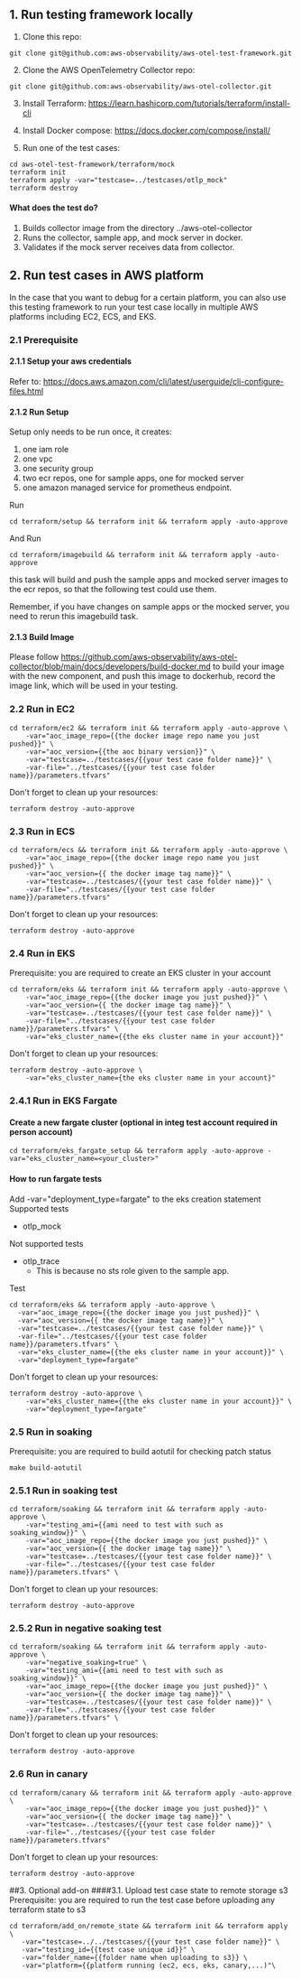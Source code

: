 ## 1. Run testing framework locally
 
1. Clone this repo:
````
git clone git@github.com:aws-observability/aws-otel-test-framework.git
````
2. Clone the AWS OpenTelemetry Collector repo:
````
git clone git@github.com:aws-observability/aws-otel-collector.git
````
3. Install Terraform: https://learn.hashicorp.com/tutorials/terraform/install-cli
 
4. Install Docker compose: https://docs.docker.com/compose/install/
 
5. Run one of the test cases:
````shell script
cd aws-otel-test-framework/terraform/mock
terraform init
terraform apply -var="testcase=../testcases/otlp_mock" 
terraform destroy
````
 
#### What does the test do?
 
1. Builds collector image from the directory ../aws-otel-collector
2. Runs the collector, sample app, and mock server in docker.
3. Validates if the mock server receives data from collector.
 
 
## 2. Run test cases in AWS platform
 
In the case that you want to debug for a certain platform, you can also use this testing framework to run your test case locally in multiple AWS platforms including EC2, ECS, and EKS.
 
### 2.1 Prerequisite
 
#### 2.1.1 Setup your aws credentials
Refer to: https://docs.aws.amazon.com/cli/latest/userguide/cli-configure-files.html
 
#### 2.1.2 Run Setup
Setup only needs to be run once, it creates:
 
1. one iam role
2. one vpc
3. one security group
4. two ecr repos, one for sample apps, one for mocked server
5. one amazon managed service for prometheus endpoint. 

Run 
````
cd terraform/setup && terraform init && terraform apply -auto-approve
````
 
And Run
````
cd terraform/imagebuild && terraform init && terraform apply -auto-approve
````
this task will build and push the sample apps and mocked server images to the ecr repos,
 so that the following test could use them.
 
Remember, if you have changes on sample apps or the mocked server, you need to rerun this imagebuild task.
 
#### 2.1.3 Build Image
Please follow https://github.com/aws-observability/aws-otel-collector/blob/main/docs/developers/build-docker.md to build your image with the new component, and push this image to dockerhub, record the image link, which will be used in your testing.

### 2.2 Run in EC2
````
cd terraform/ec2 && terraform init && terraform apply -auto-approve \
    -var="aoc_image_repo={{the docker image repo name you just pushed}}" \
    -var="aoc_version={{the aoc binary version}}" \
    -var="testcase=../testcases/{{your test case folder name}}" \
    -var-file="../testcases/{{your test case folder name}}/parameters.tfvars"
````

Don't forget to clean up your resources:
````
terraform destroy -auto-approve
````

### 2.3 Run in ECS
 
````
cd terraform/ecs && terraform init && terraform apply -auto-approve \
    -var="aoc_image_repo={{the docker image repo name you just pushed}}" \
    -var="aoc_version={{ the docker image tag name}}" \
    -var="testcase=../testcases/{{your test case folder name}}" \
    -var-file="../testcases/{{your test case folder name}}/parameters.tfvars"
````
 
Don't forget to clean up your resources:
````
terraform destroy -auto-approve
````
 
### 2.4 Run in EKS
Prerequisite: you are required to create an EKS cluster in your account
````
cd terraform/eks && terraform init && terraform apply -auto-approve \
    -var="aoc_image_repo={{the docker image you just pushed}}" \
    -var="aoc_version={{ the docker image tag name}}" \
    -var="testcase=../testcases/{{your test case folder name}}" \
    -var-file="../testcases/{{your test case folder name}}/parameters.tfvars" \
    -var="eks_cluster_name={{the eks cluster name in your account}}" 
````

Don't forget to clean up your resources:
````
terraform destroy -auto-approve \
    -var="eks_cluster_name={the eks cluster name in your account}"
````

### 2.4.1 Run in EKS Fargate
#### Create a new fargate cluster (optional in integ test account required in person account)

```
cd terraform/eks_fargate_setup && terraform apply -auto-approve -var="eks_cluster_name=<your_cluster>"
```

#### How to run fargate tests
Add -var="deployment_type=fargate" to the eks creation statement
Supported tests
* otlp_mock

Not supported tests
* otlp_trace
  * This is because no sts role given to the sample app. 

Test
```
cd terraform/eks && terraform apply -auto-approve \
  -var="aoc_image_repo={{the docker image you just pushed}}" \
  -var="aoc_version={{ the docker image tag name}}" \
  -var="testcase=../testcases/{{your test case folder name}}" \
  -var-file="../testcases/{{your test case folder name}}/parameters.tfvars" \
  -var="eks_cluster_name={{the eks cluster name in your account}}" \
  -var="deployment_type=fargate"
```

Don't forget to clean up your resources:
````
terraform destroy -auto-approve \
    -var="eks_cluster_name={{the eks cluster name in your account}}" \
    -var="deployment_type=fargate"
````
### 2.5 Run in soaking
Prerequisite: you are required to build aotutil for checking patch status
```
make build-aotutil
```
### 2.5.1 Run in soaking test
````
cd terraform/soaking && terraform init && terraform apply -auto-approve \
    -var="testing_ami={{ami need to test with such as soaking_window}}" \
    -var="aoc_image_repo={{the docker image you just pushed}}" \
    -var="aoc_version={{ the docker image tag name}}" \
    -var="testcase=../testcases/{{your test case folder name}}" \
    -var-file="../testcases/{{your test case folder name}}/parameters.tfvars" \
````

Don't forget to clean up your resources:
````
terraform destroy -auto-approve
````

### 2.5.2 Run in negative soaking test
````
cd terraform/soaking && terraform init && terraform apply -auto-approve \
    -var="negative_soaking=true" \
    -var="testing_ami={{ami need to test with such as soaking_window}}" \
    -var="aoc_image_repo={{the docker image you just pushed}}" \
    -var="aoc_version={{ the docker image tag name}}" \
    -var="testcase=../testcases/{{your test case folder name}}" \
    -var-file="../testcases/{{your test case folder name}}/parameters.tfvars" \
````

Don't forget to clean up your resources:
````
terraform destroy -auto-approve
````

### 2.6 Run in canary
````
cd terraform/canary && terraform init && terraform apply -auto-approve \
    -var="aoc_image_repo={{the docker image you just pushed}}" \
    -var="aoc_version={{ the docker image tag name}}" \
    -var="testcase=../testcases/{{your test case folder name}}" \
    -var-file="../testcases/{{your test case folder name}}/parameters.tfvars"
````
 
Don't forget to clean up your resources:
````
terraform destroy -auto-approve
````

##3. Optional add-on
####3.1. Upload test case state to remote storage s3 
Prerequisite: you are required to run the test case before uploading any terraform state to s3

````
cd terraform/add_on/remote_state && terraform init && terraform apply \
   -var="testcase=../../testcases/{{your test case folder name}}" \
   -var="testing_id={{test case unique id}}" \
   -var="folder_name={{folder name when uploading to s3}} \
   -var="platform={{platform running (ec2, ecs, eks, canary,...)"\
````
